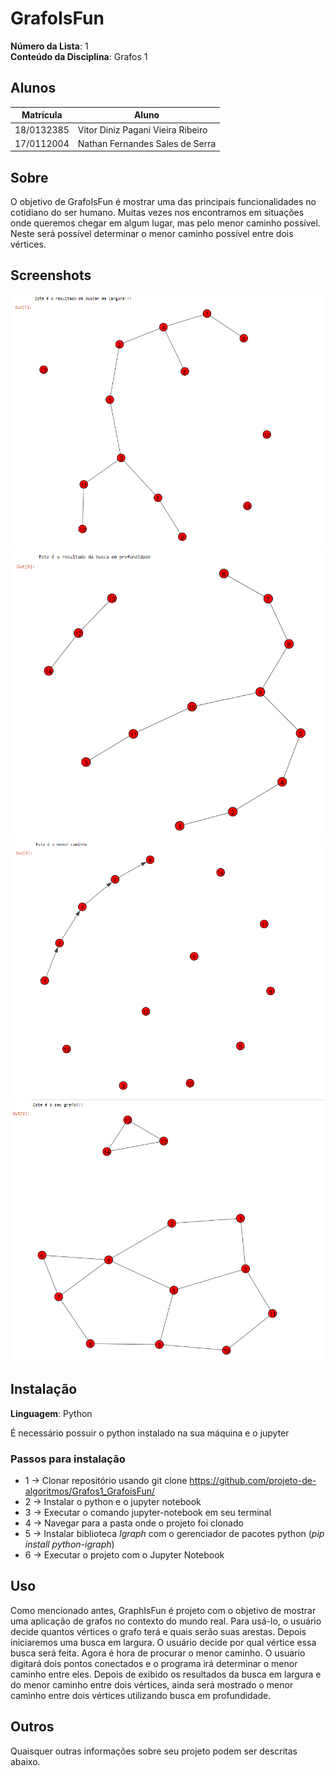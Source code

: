 # GrafoIsFun

**Número da Lista**: 1<br>
**Conteúdo da Disciplina**: Grafos 1<br>

## Alunos
|Matrícula | Aluno |
| -- | -- |
| 18/0132385  |  Vitor Diniz Pagani Vieira Ribeiro |
| 17/0112004  |  Nathan Fernandes Sales de Serra |

## Sobre 
O objetivo de GrafoIsFun é mostrar uma das principais funcionalidades no cotidiano do ser humano.
Muitas vezes nos encontramos em situações onde queremos chegar em algum lugar, mas pelo menor caminho possível.
Neste será possível determinar o menor caminho possível entre dois vértices.

## Screenshots
<img src="/images/BFS.png" alt="Github" width="600"/>
<img src="/images/DFS.png" alt="Github" width="600"/>
<img src="/images/MenorCaminho.png" alt="Github" width="600"/>
<img src="/images/MeuGrafo.png" alt="Github" width="600"/>

## Instalação 
**Linguagem**: Python<br>

É necessário possuir o python instalado na sua máquina e o jupyter

### Passos para instalação
  *  1 -> Clonar repositório usando git clone https://github.com/projeto-de-algoritmos/Grafos1_GrafoisFun/
  *  2 -> Instalar o python e o jupyter notebook
  *  3 -> Executar o comando jupyter-notebook em seu terminal
  *  4 -> Navegar para a pasta onde o projeto foi clonado
  *  5 -> Instalar biblioteca _Igraph_ com o gerenciador de pacotes python (_pip install python-igraph_)
  *  6 -> Executar o projeto com o Jupyter Notebook 


## Uso 
Como mencionado antes, GraphIsFun é projeto com o objetivo de mostrar uma aplicação de grafos no contexto do mundo real.
Para usá-lo, o usuário decide quantos vértices o grafo terá e quais serão suas arestas.
Depois iniciaremos uma busca em largura. O usuário decide por qual vértice essa busca será feita.
Agora é hora de procurar o menor caminho. O usuario digitará dois pontos conectados e o programa irá determinar o menor caminho entre eles.
Depois de exibido os resultados da busca em largura e do menor caminho entre dois vértices, ainda será mostrado o menor caminho entre dois vértices utilizando busca em profundidade.

## Outros 
Quaisquer outras informações sobre seu projeto podem ser descritas abaixo.




